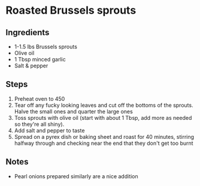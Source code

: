 # Roasted Brussels sprouts

## Ingredients

- 1-1.5 lbs Brussels sprouts
- Olive oil
- 1 Tbsp minced garlic
- Salt & pepper

## Steps

1. Preheat oven to 450
1. Tear off any fucky looking leaves and cut off the bottoms of the sprouts. Halve the small ones and quarter the large ones
1. Toss sprouts with olive oil (start with about 1 Tbsp, add more as needed so they're all shiny).
1. Add salt and pepper to taste
1. Spread on a pyrex dish or baking sheet and roast for 40 minutes, stirring halfway through and checking near the end that they don't get too burnt

## Notes

- Pearl onions prepared similarly are a nice addition
